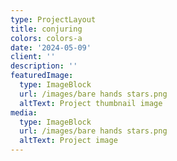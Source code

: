 ```yaml
---
type: ProjectLayout
title: conjuring
colors: colors-a
date: '2024-05-09'
client: ''
description: ''
featuredImage:
  type: ImageBlock
  url: /images/bare hands stars.png
  altText: Project thumbnail image
media:
  type: ImageBlock
  url: /images/bare hands stars.png
  altText: Project image
---
```

